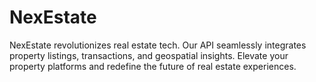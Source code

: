 # NexEstate
NexEstate revolutionizes real estate tech. Our API seamlessly integrates property listings, transactions, and geospatial insights. Elevate your property platforms and redefine the future of real estate experiences.
